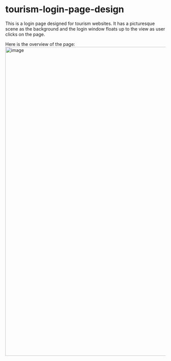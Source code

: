 # tourism-login-page-design
This is a login page designed for tourism websites. It has a picturesque scene as the background and the login window floats up to the view as user clicks on the page.


Here is the overview of the page:
<img width="1919" height="971" alt="image" src="https://github.com/user-attachments/assets/d036bd87-cda0-494f-ba14-d4cfe2163bf3" />
